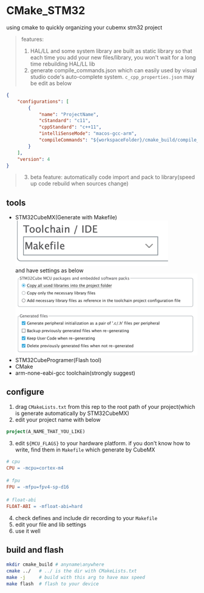 # CMake_STM32
using cmake to quickly organizing your cubemx stm32 project  
> features:
> 1. HAL/LL and some system library are built as static library so that each time you add your new files/library, you won't wait for a long time rebuilding HAL/LL lib
> 2. generate compile_commands.json which can easily used by visual studio code's auto-complete system. `c_cpp_properties.json` may be edit as below  
~~~json
{
    "configurations": [
        {
            "name": "ProjectName",
            "cStandard": "c11",
            "cppStandard": "c++11",
            "intelliSenseMode": "macos-gcc-arm",
            "compileCommands": "${workspaceFolder}/cmake_build/compile_commands.json"
        }
    ],
    "version": 4
}
~~~
> 3. beta feature: automatically code import and pack to library(speed up code rebuild when sources change)
## tools
* STM32CubeMX(Generate with Makefile)  
![IDE](images/1.png)  
  and have settings as below  
![Settings](images/2.png)
* STM32CubeProgramer(Flash tool)
* CMake
* arm-none-eabi-gcc toolchain(strongly suggest)
## configure
1. drag `CMakeLists.txt` from this rep to the root path of your project(which is generate automatically by STM32CubeMX)
2. edit your project name with below
~~~cmake
project(A_NAME_THAT_YOU_LIKE)
~~~
3. edit `${MCU_FLAGS}` to your hardware platform. if you don't know how to write, find them in `Makefile` which generate by CubeMX
~~~makefile
# cpu
CPU = -mcpu=cortex-m4

# fpu
FPU = -mfpu=fpv4-sp-d16

# float-abi
FLOAT-ABI = -mfloat-abi=hard
~~~
4. check defines and include dir recording to your `Makefile`
5. edit your file and lib settings
6. use it well

## build and flash
~~~zsh
mkdir cmake_build # anyname\anywhere
cmake ../   # ../ is the dir with CMakeLists.txt
make -j     # build with this arg to have max speed
make flash  # flash to your device
~~~